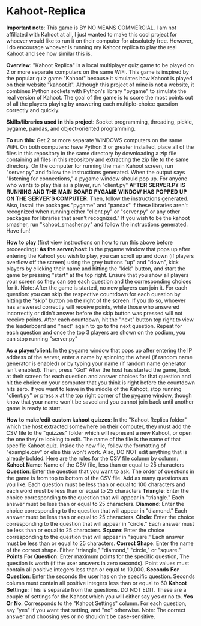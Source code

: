 # Kahoot-Replica

𝐈𝐦𝐩𝐨𝐫𝐭𝐚𝐧𝐭 𝐧𝐨𝐭𝐞: This game is BY NO MEANS COMMERCIAL. I am not affiliated with Kahoot at all, I just wanted to make this cool project for whoever would like to run it on their computer for absolutely free. However, I do encourage whoever is running my Kahoot replica to play the real Kahoot and see how similar this is.

𝐎𝐯𝐞𝐫𝐯𝐢𝐞𝐰:
"Kahoot Replica" is a local multiplayer quiz game to be played on 2 or more separate computers on the same WiFi. This game is inspired by the popular quiz game "Kahoot" because it simulates how Kahoot is played on their website "kahoot.it". Although this project of mine is not a website, it combines Python sockets with Python's library "pygame" to simulate the real version of Kahoot. The goal of the game is to score the most points out of all the players playing by answering each multiple-choice question correctly and quickly.

𝐒𝐤𝐢𝐥𝐥𝐬/𝐥𝐢𝐛𝐫𝐚𝐫𝐢𝐞𝐬 𝐮𝐬𝐞𝐝 𝐢𝐧 𝐭𝐡𝐢𝐬 𝐩𝐫𝐨𝐣𝐞𝐜𝐭: Socket programming, threading, pickle, pygame, pandas, and object-oriented programming.

𝐓𝐨 𝐫𝐮𝐧 𝐭𝐡𝐢𝐬: 
Get 2 or more separate WINDOWS computers on the same WiFi. On both computers: have Python 3 or greater installed, place all of the files in this repository in the same directory by downloading a zip file containing all files in this repository and extracting the zip file to the same directory. On the computer for running the main Kahoot screen, run "server.py" and follow the instructions generated. When the output says "listening for connections," a pygame window should pop up. For anyone who wants to play this as a player, run "client.py" 𝐀𝐅𝐓𝐄𝐑 𝐒𝐄𝐑𝐕𝐄𝐑.𝐏𝐘 𝐈𝐒 𝐑𝐔𝐍𝐍𝐈𝐍𝐆 𝐀𝐍𝐃 𝐓𝐇𝐄 𝐌𝐀𝐈𝐍 𝐁𝐎𝐀𝐑𝐃 𝐏𝐘𝐆𝐀𝐌𝐄 𝐖𝐈𝐍𝐃𝐎𝐖 𝐇𝐀𝐒 𝐏𝐎𝐏𝐏𝐄𝐃 𝐔𝐏 𝐎𝐍 𝐓𝐇𝐄 𝐒𝐄𝐑𝐕𝐄𝐑'𝐒 𝐂𝐎𝐌𝐏𝐔𝐓𝐄𝐑. Then, follow the instructions generated. Also, install the packages "pygame" and "pandas" if these libraries aren't recognized when running either "client.py" or "server.py" or any other packages for libraries that aren't recognized." If you wish to be the kahoot smasher, run "kahoot_smasher.py" and follow the instructions generated. Have fun!

𝐇𝐨𝐰 𝐭𝐨 𝐩𝐥𝐚𝐲 (first view instructions on how to run this above before proceeding):
  𝐀𝐬 𝐭𝐡𝐞 𝐬𝐞𝐫𝐯𝐞𝐫/𝐡𝐨𝐬𝐭: In the pygame window that pops up after entering the Kahoot you wish to play, you can scroll up and down (if players overflow off the screen) using the grey buttons "up" and "down", kick players by clicking their name and hitting the "kick" button, and start the game by pressing "start" at the top right. Ensure that you show all players your screen so they can see each question and the corresponding choices for it. Note: After the game is started, no new players can join it. For each question: you can skip the respective countdown for each question by hitting the "skip" button on the right of the screen. If you do so, whoever has answered correctly will receive points, while those who answered incorrectly or didn't answer before the skip button was pressed will not receive points. After each countdown, hit the "next" button top right to view the leaderboard and "next" again to go to the next question. Repeat for each question and once the top 3 players are shown on the podium, you can stop running "server.py"
  
  𝐀𝐬 𝐚 𝐩𝐥𝐚𝐲𝐞𝐫/𝐜𝐥𝐢𝐞𝐧𝐭: In the pygame window that pops up after entering the IP address of the server, enter a name by spinning the wheel (if random name generator is enabled) or by typing your name (if random name generator isn't enabled). Then, press "Go!" After the host has started the game, look at their screen for each question and answer choices for that question and hit the choice on your computer that you think is right before the countdown hits zero. If you want to leave in the middle of the Kahoot, stop running "client.py" or press x at the top right corner of the pygame window, though know that your name won't be saved and you cannot join back until another game is ready to start.

𝐇𝐨𝐰 𝐭𝐨 𝐦𝐚𝐤𝐞/𝐞𝐝𝐢𝐭 𝐜𝐮𝐬𝐭𝐨𝐦 𝐤𝐚𝐡𝐨𝐨𝐭 𝐪𝐮𝐢𝐳𝐳𝐞𝐬:
In the "Kahoot Replica folder" which the host extracted somewhere on their computer, they must add the CSV file to the "quizzes" folder which will represent a new Kahoot, or open the one they're looking to edit. The name of the file is the name of that specific Kahoot quiz. Inside the new file, follow the formatting of "example.csv" or else this won't work. Also, DO NOT edit anything that is already bolded. Here are the rules for the CSV file column by column:
𝐊𝐚𝐡𝐨𝐨𝐭 𝐍𝐚𝐦𝐞: Name of the CSV file, less than or equal to 25 characters
𝐐𝐮𝐞𝐬𝐭𝐢𝐨𝐧: Enter the question that you want to ask. The order of questions in the game is from top to bottom of the CSV file. Add as many questions as you like. Each question must be less than or equal to 100 characters and each word must be less than or equal to 25 characters
𝐓𝐫𝐢𝐚𝐧𝐠𝐥𝐞: Enter the choice corresponding to the question that will appear in "triangle." Each answer must be less than or equal to 25 characters.
𝐃𝐢𝐚𝐦𝐨𝐧𝐝: Enter the choice corresponding to the question that will appear in "diamond." Each answer must be less than or equal to 25 characters.
𝐂𝐢𝐫𝐜𝐥𝐞: Enter the choice corresponding to the question that will appear in "circle." Each answer must be less than or equal to 25 characters.
𝐒𝐪𝐮𝐚𝐫𝐞: Enter the choice corresponding to the question that will appear in "square." Each answer must be less than or equal to 25 characters.
𝐂𝐨𝐫𝐫𝐞𝐜𝐭 𝐒𝐡𝐚𝐩𝐞: Enter the name of the correct shape. Either "triangle," "diamond," "circle," or "square."
𝐏𝐨𝐢𝐧𝐭𝐬 𝐅𝐨𝐫 𝐐𝐮𝐞𝐬𝐭𝐢𝐨𝐧: Enter maximum points for the specific question, The question is worth (if the user answers in zero seconds). Point values must contain all positive integers less than or equal to 10,000.
𝐒𝐞𝐜𝐨𝐧𝐝𝐬 𝐅𝐨𝐫 𝐐𝐮𝐞𝐬𝐭𝐢𝐨𝐧: Enter the seconds the user has on the specific question. Seconds column must contain all positive integers less than or equal to 60
𝐊𝐚𝐡𝐨𝐨𝐭 𝐒𝐞𝐭𝐭𝐢𝐧𝐠𝐬: This is separate from the questions. DO NOT EDIT. These are a couple of settings for the Kahoot which you will either say yes or no to.
𝐘𝐞𝐬 𝐎𝐫 𝐍𝐨: Corresponds to the "Kahoot Settings" column. For each question, say "yes" if you want that setting, and "no" otherwise.
Note: The correct answer and choosing yes or no shouldn't be case-sensitive.
